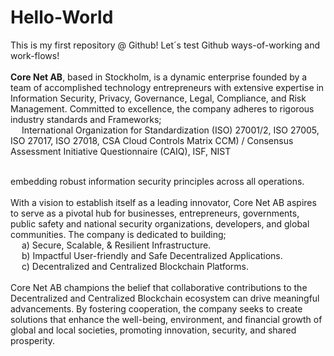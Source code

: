 # Hello-World
This is my first repository @ Github! Let´s test Github ways-of-working and work-flows!
<br/><br/>**Core Net AB**, based in Stockholm, is a dynamic enterprise founded by a team of accomplished technology entrepreneurs with extensive expertise in Information Security, Privacy, Governance, Legal, Compliance, and Risk Management. Committed to excellence, the company adheres to rigorous industry standards and Frameworks;
<br/>
&emsp; International Organization for Standardization (ISO) 27001/2, ISO 27005, ISO 27017, ISO 27018, CSA Cloud Controls Matrix CCM) / Consensus Assessment Initiative Questionnaire (CAIQ), ISF, NIST

<br/>
embedding robust information security principles across all operations.
<br/><br/> With a vision to establish itself as a leading innovator, Core Net AB aspires to serve as a pivotal hub for businesses, entrepreneurs, governments, public safety and national security organizations, developers, and global communities. The company is dedicated to building;
<br/>
&emsp; a) Secure, Scalable, & Resilient Infrastructure.
<br/>
&emsp; b) Impactful User-friendly and Safe Decentralized Applications. 
<br/>
&emsp; c) Decentralized and Centralized Blockchain Platforms.
<br/><br/>
Core Net AB champions the belief that collaborative contributions to the Decentralized and Centralized Blockchain ecosystem can drive meaningful advancements. By fostering cooperation, the company seeks to create solutions that enhance the well-being, environment, and financial growth of global and local societies, promoting innovation, security, and shared prosperity.
